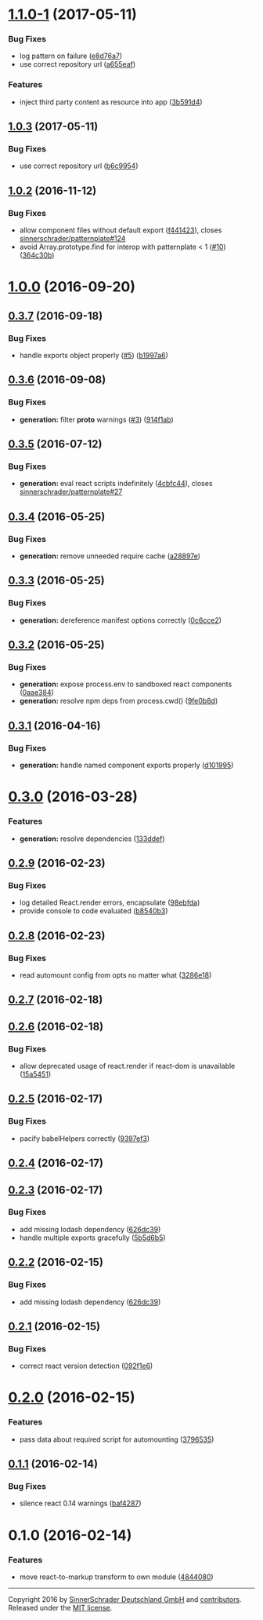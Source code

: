 <a name="1.1.0-1"></a>
# [1.1.0-1](https://github.com/sinnerschrader/patternplate-transform-react-to-markup/compare/v1.0.2...v1.1.0-1) (2017-05-11)


### Bug Fixes

* log pattern on failure ([e8d76a7](https://github.com/sinnerschrader/patternplate-transform-react-to-markup/commit/e8d76a7))
* use correct repository url ([a655eaf](https://github.com/sinnerschrader/patternplate-transform-react-to-markup/commit/a655eaf))


### Features

* inject third party content as resource into app ([3b591d4](https://github.com/sinnerschrader/patternplate-transform-react-to-markup/commit/3b591d4))



<a name="1.0.3"></a>
## [1.0.3](https://github.com/sinnerschrader/patternplate-transform-react-to-markup/compare/v1.0.2...v1.0.3) (2017-05-11)


### Bug Fixes

* use correct repository url ([b6c9954](https://github.com/sinnerschrader/patternplate-transform-react-to-markup/commit/b6c9954))



<a name="1.0.2"></a>
## [1.0.2](https://github.com/sinnerschrader/patternplate-transform-react/compare/v1.0.0...v1.0.2) (2016-11-12)


### Bug Fixes

* allow component files without default export ([f441423](https://github.com/sinnerschrader/patternplate-transform-react/commit/f441423)), closes [sinnerschrader/patternplate#124](https://github.com/sinnerschrader/patternplate/issues/124)
* avoid Array.prototype.find for interop with patternplate < 1 ([#10](https://github.com/sinnerschrader/patternplate-transform-react/issues/10)) ([364c30b](https://github.com/sinnerschrader/patternplate-transform-react/commit/364c30b))



<a name="1.0.0"></a>
# [1.0.0](https://github.com/sinnerschrader/patternplate-transform-react/compare/v0.3.7...v1.0.0) (2016-09-20)



<a name="0.3.7"></a>
## [0.3.7](https://github.com/sinnerschrader/patternplate-transform-react/compare/v0.3.6...v0.3.7) (2016-09-18)


### Bug Fixes

* handle exports object properly ([#5](https://github.com/sinnerschrader/patternplate-transform-react/issues/5)) ([b1997a6](https://github.com/sinnerschrader/patternplate-transform-react/commit/b1997a6))



<a name="0.3.6"></a>
## [0.3.6](https://github.com/sinnerschrader/patternplate-transform-react/compare/v0.3.5...v0.3.6) (2016-09-08)


### Bug Fixes

* **generation:** filter __proto__ warnings ([#3](https://github.com/sinnerschrader/patternplate-transform-react/issues/3)) ([914f1ab](https://github.com/sinnerschrader/patternplate-transform-react/commit/914f1ab))



<a name="0.3.5"></a>
## [0.3.5](https://github.com/sinnerschrader/patternplate-transform-react/compare/v0.3.4...v0.3.5) (2016-07-12)


### Bug Fixes

* **generation:** eval react scripts indefinitely ([4cbfc44](https://github.com/sinnerschrader/patternplate-transform-react/commit/4cbfc44)), closes [sinnerschrader/patternplate#27](https://github.com/sinnerschrader/patternplate/issues/27)



<a name="0.3.4"></a>
## [0.3.4](https://github.com/sinnerschrader/patternplate-transform-react/compare/v0.3.3...v0.3.4) (2016-05-25)


### Bug Fixes

* **generation:** remove unneeded require cache ([a28897e](https://github.com/sinnerschrader/patternplate-transform-react/commit/a28897e))



<a name="0.3.3"></a>
## [0.3.3](https://github.com/sinnerschrader/patternplate-transform-react/compare/v0.3.2...v0.3.3) (2016-05-25)


### Bug Fixes

* **generation:** dereference manifest options correctly ([0c6cce2](https://github.com/sinnerschrader/patternplate-transform-react/commit/0c6cce2))



<a name="0.3.2"></a>
## [0.3.2](https://github.com/sinnerschrader/patternplate-transform-react/compare/v0.3.1...v0.3.2) (2016-05-25)


### Bug Fixes

* **generation:** expose process.env to sandboxed react components ([0aae384](https://github.com/sinnerschrader/patternplate-transform-react/commit/0aae384))
* **generation:** resolve npm deps from process.cwd() ([9fe0b8d](https://github.com/sinnerschrader/patternplate-transform-react/commit/9fe0b8d))



<a name="0.3.1"></a>
## [0.3.1](https://github.com/sinnerschrader/patternplate-transform-react/compare/v0.3.0...v0.3.1) (2016-04-16)


### Bug Fixes

* **generation:** handle named component exports properly ([d101995](https://github.com/sinnerschrader/patternplate-transform-react/commit/d101995))



<a name="0.3.0"></a>
# [0.3.0](https://github.com/sinnerschrader/patternplate-transform-react/compare/v0.2.9...v0.3.0) (2016-03-28)


### Features

* **generation:** resolve dependencies ([133ddef](https://github.com/sinnerschrader/patternplate-transform-react/commit/133ddef))



<a name="0.2.9"></a>
## [0.2.9](https://github.com/sinnerschrader/patternplate-transform-react/compare/v0.2.8...v0.2.9) (2016-02-23)


### Bug Fixes

* log detailed React.render errors, encapsulate ([98ebfda](https://github.com/sinnerschrader/patternplate-transform-react/commit/98ebfda))
* provide console to code evaluated ([b8540b3](https://github.com/sinnerschrader/patternplate-transform-react/commit/b8540b3))



<a name="0.2.8"></a>
## [0.2.8](https://github.com/sinnerschrader/patternplate-transform-react/compare/v0.2.7...v0.2.8) (2016-02-23)


### Bug Fixes

* read automount config from opts no matter what ([3286e18](https://github.com/sinnerschrader/patternplate-transform-react/commit/3286e18))



<a name="0.2.7"></a>
## [0.2.7](https://github.com/sinnerschrader/patternplate-transform-react/compare/v0.2.6...v0.2.7) (2016-02-18)




<a name="0.2.6"></a>
## [0.2.6](https://github.com/sinnerschrader/patternplate-transform-react/compare/v0.2.5...v0.2.6) (2016-02-18)


### Bug Fixes

* allow deprecated usage of react.render if react-dom is unavailable ([15a5451](https://github.com/sinnerschrader/patternplate-transform-react/commit/15a5451))



<a name="0.2.5"></a>
## [0.2.5](https://github.com/sinnerschrader/patternplate-transform-react/compare/v0.2.4...v0.2.5) (2016-02-17)


### Bug Fixes

* pacify babelHelpers correctly ([9397ef3](https://github.com/sinnerschrader/patternplate-transform-react/commit/9397ef3))



<a name="0.2.4"></a>
## [0.2.4](https://github.com/sinnerschrader/patternplate-transform-react/compare/v0.2.3...v0.2.4) (2016-02-17)




<a name="0.2.3"></a>
## [0.2.3](https://github.com/sinnerschrader/patternplate-transform-react/compare/v0.2.1...v0.2.3) (2016-02-17)


### Bug Fixes

* add missing lodash dependency ([626dc39](https://github.com/sinnerschrader/patternplate-transform-react/commit/626dc39))
* handle multiple exports gracefully ([5b5d6b5](https://github.com/sinnerschrader/patternplate-transform-react/commit/5b5d6b5))



<a name="0.2.2"></a>
## [0.2.2](https://github.com/sinnerschrader/patternplate-transform-react/compare/v0.2.1...v0.2.2) (2016-02-15)


### Bug Fixes

* add missing lodash dependency ([626dc39](https://github.com/sinnerschrader/patternplate-transform-react/commit/626dc39))



<a name="0.2.1"></a>
## [0.2.1](https://github.com/sinnerschrader/patternplate-transform-react/compare/v0.2.0...v0.2.1) (2016-02-15)


### Bug Fixes

* correct react version detection ([092f1e6](https://github.com/sinnerschrader/patternplate-transform-react/commit/092f1e6))



<a name="0.2.0"></a>
# [0.2.0](https://github.com/sinnerschrader/patternplate-transform-react/compare/v0.1.1...v0.2.0) (2016-02-15)


### Features

* pass data about required script for automounting ([3796535](https://github.com/sinnerschrader/patternplate-transform-react/commit/3796535))



<a name="0.1.1"></a>
## [0.1.1](https://github.com/sinnerschrader/patternplate-transform-react/compare/v0.1.0...v0.1.1) (2016-02-14)


### Bug Fixes

* silence react 0.14 warnings ([baf4287](https://github.com/sinnerschrader/patternplate-transform-react/commit/baf4287))



<a name="0.1.0"></a>
# 0.1.0 (2016-02-14)


### Features

* move react-to-markup transform to own module ([4844080](https://github.com/sinnerschrader/patternplate-transform-react/commit/4844080))





---
Copyright 2016 by [SinnerSchrader Deutschland GmbH](https://github.com/sinnerschrader) and [contributors](./graphs/contributors). Released under the [MIT license]('./license.md').
